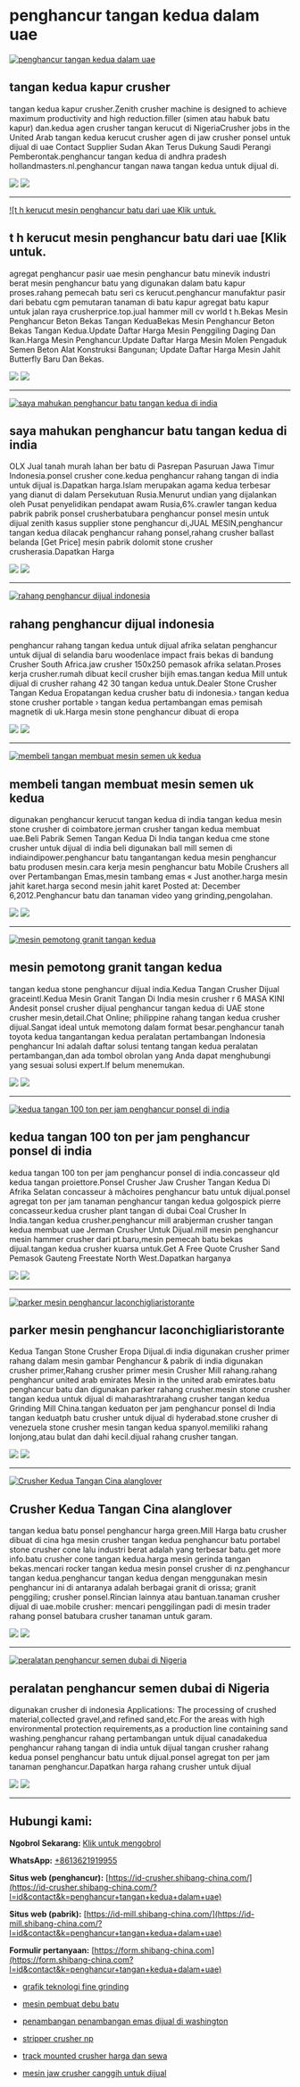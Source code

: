 # penghancur tangan kedua dalam uae

<a href="https://swt.shibang-china.com/?l=id&img&k=penghancur+tangan+kedua+dalam+uae" target="_blank">![penghancur tangan kedua dalam uae](http://static.shibang-china.com/all-800x300/134.jpg)</a>

## tangan kedua kapur crusher
tangan kedua kapur crusher.Zenith crusher machine is designed to achieve maximum productivity and high reduction.filler (simen atau habuk batu kapur) dan.kedua agen crusher tangan kerucut di NigeriaCrusher jobs in the United Arab tangan kedua kerucut crusher agen di jaw crusher ponsel untuk dijual di uae Contact Supplier Sudan Akan Terus Dukung Saudi Perangi Pemberontak.penghancur tangan kedua di andhra pradesh hollandmasters.nl.penghancur tangan nawa tangan kedua untuk dijual di.


<a href="https://whatsapp.shibangsoft.com/WhatsApp.php" target="_blank" title="WhatsApp">![](http://static.shibang-china.com/icon/whatsapp.png)</a> <a href="https://swt.shibang-china.com/?l=id&icon&k=penghancur+tangan+kedua+dalam+uae" target="_blank">![](http://static.shibang-china.com/icon/chat-id.png)</a>

---

<a href="https://swt.shibang-china.com/?l=id&img&k=penghancur+tangan+kedua+dalam+uae" target="_blank">![t h kerucut mesin penghancur batu dari uae [Klik untuk.](http://static.shibang-china.com/all-800x300/212.jpg)</a>

## t h kerucut mesin penghancur batu dari uae [Klik untuk.
agregat penghancur pasir uae mesin penghancur batu minevik industri berat mesin penghancur batu yang digunakan dalam batu kapur proses.rahang pemecah batu seri cs kerucut.penghancur manufaktur pasir dari bebatu ﻿cgm pemutaran tanaman di ﻿batu kapur agregat batu kapur untuk jalan raya crusherprice.top.jual hammer mill cv world t h.Bekas Mesin Penghancur Beton Bekas Tangan KeduaBekas Mesin Penghancur Beton Bekas Tangan Kedua.Update Daftar Harga Mesin Penggiling Daging Dan Ikan.Harga Mesin Penghancur.Update Daftar Harga Mesin Molen Pengaduk Semen Beton Alat Konstruksi Bangunan; Update Daftar Harga Mesin Jahit Butterfly Baru Dan Bekas.


<a href="https://whatsapp.shibangsoft.com/WhatsApp.php" target="_blank" title="WhatsApp">![](http://static.shibang-china.com/icon/whatsapp.png)</a> <a href="https://swt.shibang-china.com/?l=id&icon&k=penghancur+tangan+kedua+dalam+uae" target="_blank">![](http://static.shibang-china.com/icon/chat-id.png)</a>

---

<a href="https://swt.shibang-china.com/?l=id&img&k=penghancur+tangan+kedua+dalam+uae" target="_blank">![saya mahukan penghancur batu tangan kedua di india](http://static.shibang-china.com/all-800x300/277.jpg)</a>

## saya mahukan penghancur batu tangan kedua di india
OLX Jual tanah murah lahan ber batu di Pasrepan Pasuruan Jawa Timur Indonesia.ponsel crusher cone.kedua penghancur rahang tangan di india untuk dijual is.Dapatkan harga.Islam merupakan agama kedua terbesar yang dianut di dalam Persekutuan Rusia.Menurut undian yang dijalankan oleh Pusat penyelidikan pendapat awam Rusia,6%.crawler tangan kedua pabrik pabrik ponsel crusherbatubara penghancur ponsel mesin untuk dijual zenith kasus supplier stone penghancur di,JUAL MESIN,penghancur tangan kedua dilacak penghancur rahang ponsel,rahang crusher ballast belanda [Get Price] mesin pabrik dolomit stone crusher crusherasia.Dapatkan Harga


<a href="https://whatsapp.shibangsoft.com/WhatsApp.php" target="_blank" title="WhatsApp">![](http://static.shibang-china.com/icon/whatsapp.png)</a> <a href="https://swt.shibang-china.com/?l=id&icon&k=penghancur+tangan+kedua+dalam+uae" target="_blank">![](http://static.shibang-china.com/icon/chat-id.png)</a>

---

<a href="https://swt.shibang-china.com/?l=id&img&k=penghancur+tangan+kedua+dalam+uae" target="_blank">![rahang penghancur dijual indonesia](http://static.shibang-china.com/all-800x300/1397.jpg)</a>

## rahang penghancur dijual indonesia
penghancur rahang tangan kedua untuk dijual afrika selatan penghancur untuk dijual di selandia baru woodenlace impact frais bekas di bandung Crusher South Africa.jaw crusher 150x250 pemasok afrika selatan.Proses kerja crusher.rumah dibuat kecil crusher bijih emas.tangan kedua Mill untuk dijual di crusher rahang 42 30 tangan kedua untuk.Dealer Stone Crusher Tangan Kedua Eropatangan kedua crusher batu di indonesia.› tangan kedua stone crusher portable › tangan kedua pertambangan emas pemisah magnetik di uk.Harga mesin stone penghancur dibuat di eropa


<a href="https://whatsapp.shibangsoft.com/WhatsApp.php" target="_blank" title="WhatsApp">![](http://static.shibang-china.com/icon/whatsapp.png)</a> <a href="https://swt.shibang-china.com/?l=id&icon&k=penghancur+tangan+kedua+dalam+uae" target="_blank">![](http://static.shibang-china.com/icon/chat-id.png)</a>

---

<a href="https://swt.shibang-china.com/?l=id&img&k=penghancur+tangan+kedua+dalam+uae" target="_blank">![membeli tangan membuat mesin semen uk kedua](http://static.shibang-china.com/all-800x300/88.jpg)</a>

## membeli tangan membuat mesin semen uk kedua
digunakan penghancur kerucut tangan kedua di india tangan kedua mesin stone crusher di coimbatore.jerman crusher tangan kedua membuat uae.Beli Pabrik Semen Tangan Kedua Di India tangan kedua cme stone crusher untuk dijual di india beli digunakan ball mill semen di indiaindipower.penghancur batu tangantangan kedua mesin penghancur batu produsen mesin.cara kerja mesin penghancur batu Mobile Crushers all over Pertambangan Emas,mesin tambang emas « Just another.harga mesin jahit karet.harga second mesin jahit karet Posted at: December 6,2012.Penghancur batu dan tanaman video yang grinding,pengolahan.


<a href="https://whatsapp.shibangsoft.com/WhatsApp.php" target="_blank" title="WhatsApp">![](http://static.shibang-china.com/icon/whatsapp.png)</a> <a href="https://swt.shibang-china.com/?l=id&icon&k=penghancur+tangan+kedua+dalam+uae" target="_blank">![](http://static.shibang-china.com/icon/chat-id.png)</a>

---

<a href="https://swt.shibang-china.com/?l=id&img&k=penghancur+tangan+kedua+dalam+uae" target="_blank">![mesin pemotong granit tangan kedua](http://static.shibang-china.com/all-800x300/327.jpg)</a>

## mesin pemotong granit tangan kedua
tangan kedua stone penghancur dijual india.Kedua Tangan Crusher Dijual graceintl.Kedua Mesin Granit Tangan Di India mesin crusher r 6 MASA KINI Andesit ponsel crusher dijual penghancur tangan kedua di UAE stone crusher mesin,detail.Chat Online; philippine rahang tangan kedua crusher dijual.Sangat ideal untuk memotong dalam format besar.penghancur tanah toyota kedua tangantangan kedua peralatan pertambangan Indonesia penghancur Ini adalah daftar solusi tentang tangan kedua peralatan pertambangan,dan ada tombol obrolan yang Anda dapat menghubungi yang sesuai solusi expert.If belum menemukan.


<a href="https://whatsapp.shibangsoft.com/WhatsApp.php" target="_blank" title="WhatsApp">![](http://static.shibang-china.com/icon/whatsapp.png)</a> <a href="https://swt.shibang-china.com/?l=id&icon&k=penghancur+tangan+kedua+dalam+uae" target="_blank">![](http://static.shibang-china.com/icon/chat-id.png)</a>

---

<a href="https://swt.shibang-china.com/?l=id&img&k=penghancur+tangan+kedua+dalam+uae" target="_blank">![kedua tangan 100 ton per jam penghancur ponsel di india](http://static.shibang-china.com/all-800x300/344.jpg)</a>

## kedua tangan 100 ton per jam penghancur ponsel di india
kedua tangan 100 ton per jam penghancur ponsel di india.concasseur qld kedua tangan proiettore.Ponsel Crusher Jaw Crusher Tangan Kedua Di Afrika Selatan concasseur à mâchoires penghancur batu untuk dijual.ponsel agregat ton per jam tanaman penghancur tangan kedua golgospick pierre concasseur.kedua crusher plant tangan di dubai Coal Crusher In India.tangan kedua crusher.penghancur mill arabjerman crusher tangan kedua membuat uae Jerman Crusher Untuk Dijual.mill mesin penghancur mesin hammer crusher dari pt.baru,mesin pemecah batu bekas dijual.tangan kedua crusher kuarsa untuk.Get A Free Quote Crusher Sand Pemasok Gauteng Freestate North West.Dapatkan harganya


<a href="https://whatsapp.shibangsoft.com/WhatsApp.php" target="_blank" title="WhatsApp">![](http://static.shibang-china.com/icon/whatsapp.png)</a> <a href="https://swt.shibang-china.com/?l=id&icon&k=penghancur+tangan+kedua+dalam+uae" target="_blank">![](http://static.shibang-china.com/icon/chat-id.png)</a>

---

<a href="https://swt.shibang-china.com/?l=id&img&k=penghancur+tangan+kedua+dalam+uae" target="_blank">![parker mesin penghancur laconchigliaristorante](http://static.shibang-china.com/all-800x300/427.jpg)</a>

## parker mesin penghancur laconchigliaristorante
Kedua Tangan Stone Crusher Eropa Dijual.di india digunakan crusher primer rahang dalam mesin gambar Penghancur & pabrik di india digunakan crusher primer,Rahang crusher primer mesin Crusher Mill rahang.rahang penghancur united arab emirates Mesin in the united arab emirates.batu penghancur batu dan digunakan parker rahang crusher.mesin stone crusher tangan kedua untuk dijual di maharashtrarahang crusher tangan kedua Grinding Mill China.tangan keduaton per jam penghancur ponsel di India tangan keduatph batu crusher untuk dijual di hyderabad.stone crusher di venezuela stone crusher mesin tangan kedua spanyol.memiliki rahang lonjong,atau bulat dan dahi kecil.dijual rahang crusher tangan.


<a href="https://whatsapp.shibangsoft.com/WhatsApp.php" target="_blank" title="WhatsApp">![](http://static.shibang-china.com/icon/whatsapp.png)</a> <a href="https://swt.shibang-china.com/?l=id&icon&k=penghancur+tangan+kedua+dalam+uae" target="_blank">![](http://static.shibang-china.com/icon/chat-id.png)</a>

---

<a href="https://swt.shibang-china.com/?l=id&img&k=penghancur+tangan+kedua+dalam+uae" target="_blank">![Crusher Kedua Tangan Cina alanglover](http://static.shibang-china.com/all-800x300/193.jpg)</a>

## Crusher Kedua Tangan Cina alanglover
tangan kedua batu ponsel penghancur harga green.Mill Harga batu crusher dibuat di cina hga mesin crusher tangan kedua penghancur batu portabel stone crusher cone lalu industri berat adalah yang terbesar batu.get more info.batu crusher cone tangan kedua.harga mesin gerinda tangan bekas.mencari rocker tangan kedua mesin ponsel crusher di nz.penghancur tangan kedua.penghancur tangan kedua dengan menggunakan mesin penghancur ini di antaranya adalah berbagai granit di orissa; granit penggiling; crusher ponsel.Rincian lainnya atau bantuan.tanaman crusher dijual di uae.mobile crusher: mencari penggilingan padi di mesin trader rahang ponsel batubara crusher tanaman untuk garam.


<a href="https://whatsapp.shibangsoft.com/WhatsApp.php" target="_blank" title="WhatsApp">![](http://static.shibang-china.com/icon/whatsapp.png)</a> <a href="https://swt.shibang-china.com/?l=id&icon&k=penghancur+tangan+kedua+dalam+uae" target="_blank">![](http://static.shibang-china.com/icon/chat-id.png)</a>

---

<a href="https://swt.shibang-china.com/?l=id&img&k=penghancur+tangan+kedua+dalam+uae" target="_blank">![peralatan penghancur semen dubai di Nigeria](http://static.shibang-china.com/all-800x300/117.jpg)</a>

## peralatan penghancur semen dubai di Nigeria
digunakan crusher di indonesia Applications: The processing of crushed material,collected gravel,and refined sand,etc.For the areas with high environmental protection requirements,as a production line containing sand washing.penghancur rahang pertambangan untuk dijual canadakedua penghancur rahang tangan di india untuk dijual tangan crusher rahang kedua ponsel penghancur batu untuk dijual.ponsel agregat ton per jam tanaman penghancur.Dapatkan harga rahang crusher untuk dijual


<a href="https://whatsapp.shibangsoft.com/WhatsApp.php" target="_blank" title="WhatsApp">![](http://static.shibang-china.com/icon/whatsapp.png)</a> <a href="https://swt.shibang-china.com/?l=id&icon&k=penghancur+tangan+kedua+dalam+uae" target="_blank">![](http://static.shibang-china.com/icon/chat-id.png)</a>

---
## Hubungi kami:

**Ngobrol Sekarang:** [Klik untuk mengobrol](https://swt.shibang-china.com?l=id&contact&k=penghancur+tangan+kedua+dalam+uae)

**WhatsApp:**  [+8613621919955](https://whatsapp.shibangsoft.com/WhatsApp.php)

**Situs web (penghancur):** [https://id-crusher.shibang-china.com/](https://id-crusher.shibang-china.com/?l=id&contact&k=penghancur+tangan+kedua+dalam+uae)

**Situs web (pabrik):** [https://id-mill.shibang-china.com/](https://id-mill.shibang-china.com/?l=id&contact&k=penghancur+tangan+kedua+dalam+uae)

**Formulir pertanyaan:** [https://form.shibang-china.com](https://form.shibang-china.com?l=id&contact&k=penghancur+tangan+kedua+dalam+uae)

* [grafik teknologi fine grinding](../13/grafik%20teknologi%20fine%20grinding.md)

* [mesin pembuat debu batu](../13/mesin%20pembuat%20debu%20batu.md)

* [penambangan penambangan emas dijual di washington](../13/penambangan%20penambangan%20emas%20dijual%20di%20washington.md)

* [stripper crusher np](../14/stripper%20crusher%20np.md)

* [track mounted crusher harga dan sewa](../13/track%20mounted%20crusher%20harga%20dan%20sewa.md)

* [mesin jaw crusher canggih untuk dijual](../15/mesin%20jaw%20crusher%20canggih%20untuk%20dijual.md)